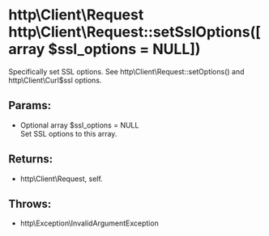 # http\Client\Request http\Client\Request::setSslOptions([array $ssl_options = NULL])

Specifically set SSL options.
See http\Client\Request::setOptions() and http\Client\Curl\$ssl options.

## Params:

* Optional array $ssl_options = NULL  
  Set SSL options to this array.

## Returns:

* http\Client\Request, self.

## Throws:

* http\Exception\InvalidArgumentException
